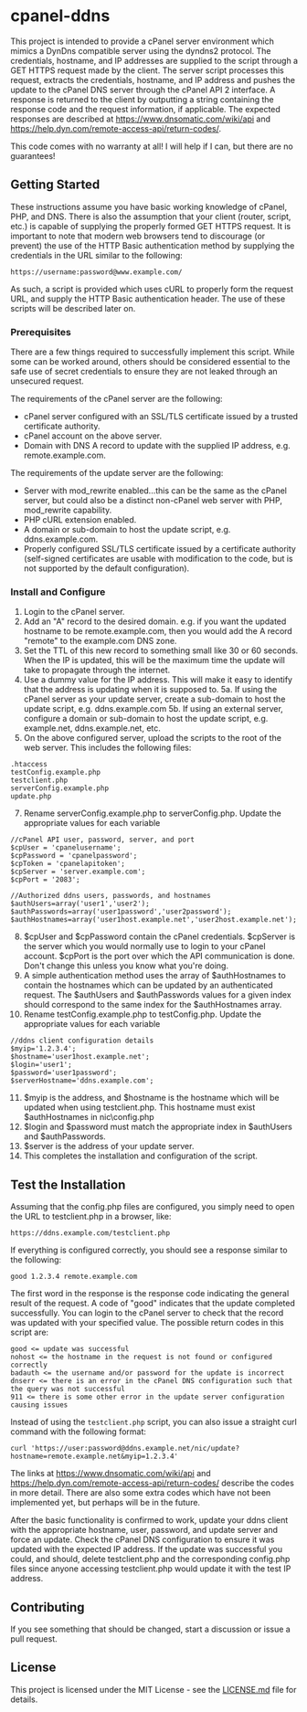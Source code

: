 # cpanel-ddns

This project is intended to provide a cPanel server environment which mimics a DynDns compatible server using the dyndns2 protocol. The credentials, hostname, and IP addresses are supplied to the script through a GET HTTPS request made by the client. The server script processes this request, extracts the credentials, hostname, and IP address and pushes the update to the cPanel DNS server through the cPanel API 2 interface. A response is returned to the client by outputting a string containing the response code and the request information, if applicable. The expected responses are described at https://www.dnsomatic.com/wiki/api and https://help.dyn.com/remote-access-api/return-codes/.

This code comes with no warranty at all! I will help if I can, but there are no guarantees!

## Getting Started

These instructions assume you have basic working knowledge of cPanel, PHP, and DNS. There is also the assumption that your client (router, script, etc.) is capable of supplying the properly formed GET HTTPS request. It is important to note that modern web browsers tend to discourage (or prevent) the use of the HTTP Basic authentication method by supplying the credentials in the URL similar to the following:

```
https://username:password@www.example.com/
```

As such, a script is provided which uses cURL to properly form the request URL, and supply the HTTP Basic authentication header. The use of these scripts will be described later on.

### Prerequisites

There are a few things required to successfully implement this script. While some can be worked around, others should be considered essential to the safe use of secret credentials to ensure they are not leaked through an unsecured request.

The requirements of the cPanel server are the following:

* cPanel server configured with an SSL/TLS certificate issued by a trusted certificate authority.
* cPanel account on the above server.
* Domain with DNS A record to update with the supplied IP address, e.g. remote.example.com.

The requirements of the update server are the following:

* Server with mod_rewrite enabled...this can be the same as the cPanel server, but could also be a distinct non-cPanel web server with PHP, mod_rewrite capability.
* PHP cURL extension enabled.
* A domain or sub-domain to host the update script, e.g. ddns.example.com.
* Properly configured SSL/TLS certificate issued by a certificate authority (self-signed certificates are usable with modification to the code, but is not supported by the default configuration).

### Install and Configure

1. Login to the cPanel server.
2. Add an "A" record to the desired domain. e.g. if you want the updated hostname to be remote.example.com, then you would add the A record "remote" to the example.com DNS zone.
3. Set the TTL of this new record to something small like 30 or 60 seconds. When the IP is updated, this will be the maximum time the update will take to propagate through the internet.
4. Use a dummy value for the IP address. This will make it easy to identify that the address is updating when it is supposed to.
5a. If using the cPanel server as your update server, create a sub-domain to host the update script, e.g. ddns.example.com
5b. If using an external server, configure a domain or sub-domain to host the update script, e.g. example.net, ddns.example.net, etc.
6. On the above configured server, upload the scripts to the root of the web server. This includes the following files:
```
.htaccess
testConfig.example.php
testclient.php
serverConfig.example.php
update.php
```
7. Rename serverConfig.example.php to serverConfig.php. Update the appropriate values for each variable
```
//cPanel API user, password, server, and port
$cpUser = 'cpanelusername';
$cpPassword = 'cpanelpassword';
$cpToken = 'cpanelapitoken';
$cpServer = 'server.example.com';
$cpPort = '2083';

//Authorized ddns users, passwords, and hostnames
$authUsers=array('user1','user2');
$authPasswords=array('user1password','user2password');
$authHostnames=array('user1host.example.net','user2host.example.net');
```
8. $cpUser and $cpPassword contain the cPanel credentials. $cpServer is the server which you would normally use to login to your cPanel account. $cpPort is the port over which the API communication is done. Don't change this unless you know what you're doing.
9. A simple authentication method uses the array of $authHostnames to contain the hostnames which can be updated by an authenticated request. The $authUsers and $authPasswords values for a given index should correspond to the same index for the $authHostnames array.
10. Rename testConfig.example.php to testConfig.php. Update the appropriate values for each variable
```
//ddns client configuration details
$myip='1.2.3.4';
$hostname='user1host.example.net';
$login='user1';
$password='user1password';
$serverHostname='ddns.example.com';
```
11. $myip is the address, and $hostname is the hostname which will be updated when using testclient.php. This hostname must exist $authHostnames in nic\config.php
12. $login and $password must match the appropriate index in $authUsers and $authPasswords.
13. $server is the address of your update server.
14. This completes the installation and configuration of the script. 

## Test the Installation

Assuming that the config.php files are configured, you simply need to open the URL to testclient.php in a browser, like:
```
https://ddns.example.com/testclient.php
```

If everything is configured correctly, you should see a response similar to the following:
```
good 1.2.3.4 remote.example.com
```

The first word in the response is the response code indicating the general result of the request. A code of "good" indicates that the update completed successfully. You can login to the cPanel server to check that the record was updated with your specified value. The possible return codes in this script are:
```
good <= update was successful
nohost <= the hostname in the request is not found or configured correctly
badauth <= the username and/or password for the update is incorrect
dnserr <= there is an error in the cPanel DNS configuration such that the query was not successful
911 <= there is some other error in the update server configuration causing issues
```

Instead of using the `testclient.php` script, you can also issue a straight curl command with the following format:

`curl 'https://user:password@ddns.example.net/nic/update?hostname=remote.example.net&myip=1.2.3.4'`

The links at https://www.dnsomatic.com/wiki/api and https://help.dyn.com/remote-access-api/return-codes/ describe the codes in more detail. There are also some extra codes which have not been implemented yet, but perhaps will be in the future.

After the basic functionality is confirmed to work, update your ddns client with the appropriate hostname, user, password, and update server and force an update. Check the cPanel DNS configuration to ensure it was updated with the expected IP address. If the update was successful you could, and should, delete testclient.php and the corresponding config.php files since anyone accessing testclient.php would update it with the test IP address.

## Contributing

If you see something that should be changed, start a discussion or issue a pull request.

## License

This project is licensed under the MIT License - see the [LICENSE.md](LICENSE.md) file for details.
